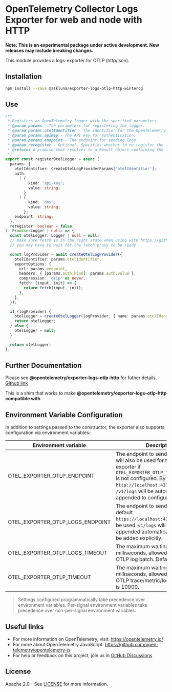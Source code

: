 # OpenTelemetry Collector Logs Exporter for web and node with HTTP

**Note: This is an experimental package under active development. New releases may include breaking changes.**

This module provides a logs-exporter for OTLP (http/json).

## Installation

```bash
npm install --save @askluna/exporter-logs-otlp-http-wintercg
```

## Use

```typescript
/**
 * Registers an OpenTelemetry logger with the specified parameters.
 * @param params - The parameters for registering the logger.
 * @param params.otelIdentifier - The identifier for the OpenTelemetry logger.
 * @param params.apiKey - The API key for authentication.
 * @param params.endpoint - The endpoint for sending logs.
 * @param reregister - Optional. Specifies whether to re-register the logger if it already exists. Default is false.
 * @returns A promise that resolves to a Result object containing the logger if successful, or an error if unsuccessful.
 */
export const registerOtelLogger = async (
  params: {
    otelIdentifier: CreateOtelLogProviderParams['otelIdentifier'];
    auth:
      | {
          kind: 'api-key';
          value: string;
        }
      | {
          kind: 'dns';
          value: string;
        };
    endpoint: string;
  },
  reregister: boolean = false
): Promise<Logger | null> => {
  const otelLogger: Logger | null = null;
  // make sure fetch is in the right state when using with https://github.com/evanderkoogh/otel-cf-workers
  // you may have to wait for the fetch proxy to be ready

  const logProvider = await createOtelLogProvider({
    otelIdentifier: params.otelIdentifier,
    exportOptions: {
      url: params.endpoint,
      headers: { [params.auth.kind]: params.auth.value },
      compression: 'gzip' as never,
      fetch: (input, init) => {
        return fetch(input, init);
      },
    },
  });

  if (logProvider) {
    otelLogger = createOtelLogger(logProvider, { name: params.otelIdentifier.name });
    return otelLogger;
  } else {
    otelLogger = null;
  }

  return otelLogger;
};
```

## Further Documentation

Please see **@opentelemetry/exporter-logs-otlp-http** for futher details. [Github link](https://github.com/open-telemetry/opentelemetry-js/blob/main/experimental/packages/exporter-logs-otlp-http/README.md?plain=1)

This is a shim that works to make **@opentelemetry/exporter-logs-otlp-http compatible with**

## Environment Variable Configuration

In addition to settings passed to the constructor, the exporter also supports configuration via environment variables:

| Environment variable             | Description                                                                                                                                                                                                                                              |
| -------------------------------- | -------------------------------------------------------------------------------------------------------------------------------------------------------------------------------------------------------------------------------------------------------- |
| OTEL_EXPORTER_OTLP_ENDPOINT      | The endpoint to send logs to. This will also be used for the traces exporter if `OTEL_EXPORTER_OTLP_TRACES_ENDPOINT` is not configured. By default `http://localhost:4318` will be used. `/v1/logs` will be automatically appended to configured values. |
| OTEL_EXPORTER_OTLP_LOGS_ENDPOINT | The endpoint to send logs to. By default `https://localhost:4318/v1/logs` will be used. `v1/logs` will not be appended automatically and has to be added explicitly.                                                                                     |
| OTEL_EXPORTER_OTLP_LOGS_TIMEOUT  | The maximum waiting time, in milliseconds, allowed to send each OTLP log batch. Default is 10000.                                                                                                                                                        |
| OTEL_EXPORTER_OTLP_TIMEOUT       | The maximum waiting time, in milliseconds, allowed to send each OTLP trace/metric/log batch. Default is 10000.                                                                                                                                           |

> Settings configured programmatically take precedence over environment variables. Per-signal environment variables take precedence over non-per-signal environment variables.

## Useful links

- For more information on OpenTelemetry, visit: <https://opentelemetry.io/>
- For more about OpenTelemetry JavaScript: <https://github.com/open-telemetry/opentelemetry-js>
- For help or feedback on this project, join us in [GitHub Discussions](https://github.com/open-telemetry/opentelemetry-js/discussions)

## License

Apache 2.0 - See [LICENSE](https://github.com/open-telemetry/opentelemetry-js/blob/main/LICENSE) for more information.
